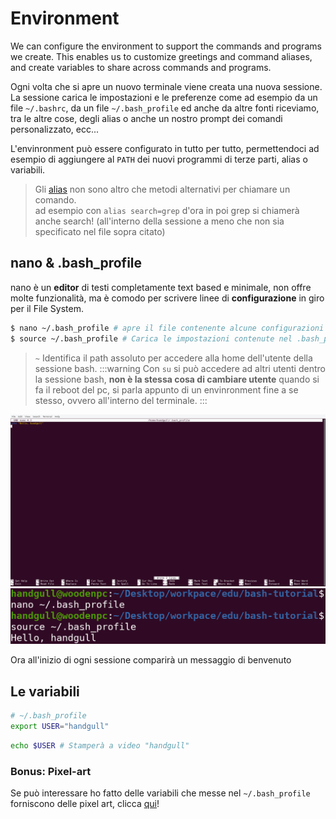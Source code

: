 # Environment

We can configure the environment to support the commands and programs we create. This enables us to customize greetings and command aliases, and create variables to share across commands and programs.

Ogni volta che si apre un nuovo terminale viene creata una nuova sessione.<br>
La sessione carica le impostazioni e le preferenze come ad esempio da un file `~/.bashrc`, da un file `~/.bash_profile` ed anche da altre fonti riceviamo, tra le altre cose, degli alias o anche un nostro prompt dei comandi personalizzato, ecc...<br>

L'envinronment può essere configurato in tutto per tutto, permettendoci ad esempio di aggiungere al `PATH` dei nuovi programmi di terze parti, alias o variabili.
> Gli [alias](https://alvinalexander.com/blog/post/linux-unix/create-aliases) non sono altro che metodi alternativi per chiamare un comando.<br>
> ad esempio con `alias search=grep` d'ora in poi grep si chiamerà anche search! (all'interno della sessione a meno che non sia specificato nel file sopra citato)

## nano & .bash_profile
nano è un **editor** di testi completamente text based e minimale, non offre molte funzionalità, ma è comodo per scrivere linee di **configurazione** in giro per il File System.
```sh
$ nano ~/.bash_profile # apre il file contenente alcune configurazioni di bash
$ source ~/.bash_profile # Carica le impostazioni contenute nel .bash_profile senza dover chiudere e riaprire il terminale
```
> `~` Identifica il path assoluto per accedere alla home dell'utente della sessione bash.
:::warning
Con `su` si può accedere ad altri utenti dentro la sessione bash, **non è la stessa cosa di cambiare utente** quando si fa il reboot del pc, si parla appunto di un envinronment fine a se stesso, ovvero all'interno del terminale.
:::

![bash-screenshots-05](../assets/bash-screenshots-05.png)
![bash-screenshots-06](../assets/bash-screenshots-06.png)

Ora all'inizio di ogni sessione comparirà un messaggio di benvenuto

## Le variabili
```sh
# ~/.bash_profile
export USER="handgull"
```
```sh
echo $USER # Stamperà a video "handgull"
```

### Bonus: Pixel-art
Se può interessare ho fatto delle variabili che messe nel `~/.bash_profile` forniscono delle pixel art, clicca [qui](./pixel-art)!